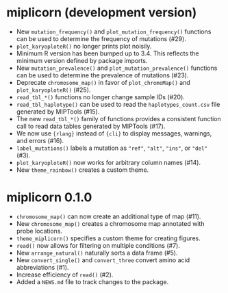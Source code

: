 # miplicorn (development version)

- New `mutation_frequency()` and `plot_mutation_frequency()` functions can be
  used to determine the frequency of mutations (#29).
- `plot_karyoploteR()` no longer prints plot noisily.
- Minimum R version has been bumped up to 3.4. This reflects the minimum version
  defined by package imports.
- New `mutation_prevalence()` and `plot_mutation_prevalence()` functions can be
  used to determine the prevalence of mutations (#23).
- Deprecate `chromosome_map()` in favor of `plot_chromoMap()` and
  `plot_karyoploteR()` (#25).
- `read_tbl_*()` functions no longer change sample IDs (#20).
- `read_tbl_haplotype()` can be used to read the `haplotypes_count.csv` file
  generated by MIPTools (#15).
- The new `read_tbl_*()` family of functions provides a consistent function call
  to read data tables generated by MIPTools (#17).
- We now use `{rlang}` instead of `{cli}` to display messages, warnings, and
  errors (#16).
- `label_mutations()` labels a mutation as `"ref"`, `"alt"`, `"ins"`, or `"del"`
  (#3).
- `plot_karyoploteR()` now works for arbitrary column names (#14).
- New `theme_rainbow()` creates a custom theme.

# miplicorn 0.1.0

- `chromosome_map()` can now create an additional type of map (#11).
- New `chromosome_map()` creates a chromosome map annotated with probe
  locations.
- `theme_miplicorn()` specifies a custom theme for creating figures.
- `read()` now allows for filtering on multiple conditions (#7).
- New `arrange_natural()` naturally sorts a data frame (#5).
- New `convert_single()` and `convert_three` convert amino acid abbreviations
  (#1).
- Increase efficiency of `read()` (#2).
- Added a `NEWS.md` file to track changes to the package.
